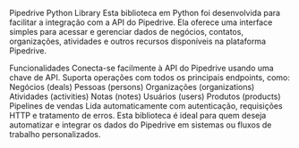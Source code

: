Pipedrive Python Library
Esta biblioteca em Python foi desenvolvida para facilitar a integração com a API do Pipedrive. Ela oferece uma interface simples para acessar e gerenciar dados de negócios, contatos, organizações, atividades e outros recursos disponíveis na plataforma Pipedrive.

Funcionalidades
Conecta-se facilmente à API do Pipedrive usando uma chave de API.
Suporta operações com todos os principais endpoints, como:
Negócios (deals)
Pessoas (persons)
Organizações (organizations)
Atividades (activities)
Notas (notes)
Usuários (users)
Produtos (products)
Pipelines de vendas
Lida automaticamente com autenticação, requisições HTTP e tratamento de erros.
Esta biblioteca é ideal para quem deseja automatizar e integrar os dados do Pipedrive em sistemas ou fluxos de trabalho personalizados.
